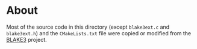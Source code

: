 # About

Most of the source code in this directory (except `blake3ext.c` and `blake3ext.h`) and the `CMakeLists.txt` file were copied or modified from the [BLAKE3](https://github.com/BLAKE3-team/BLAKE3) project.
